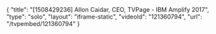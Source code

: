 {
    "title": "[1508429236] Allon Caidar, CEO, TVPage - IBM Amplify 2017",
    "type": "solo",
    "layout": "iframe-static",
    "videoId": "121360794",
    "url": "\/tvpembed\/121360794"
}